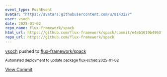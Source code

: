 ```yaml
---
event_type: PushEvent
avatar: "https://avatars.githubusercontent.com/u/814322?"
user: vsoch
date: 2025-01-02
repo_name: flux-framework/spack
html_url: https://github.com/flux-framework/spack/commit/e4eb1619b4963f417c6c9f99cda0a3b7177ce4f7
repo_url: https://github.com/flux-framework/spack
---
```


<a href='https://github.com/vsoch' target='_blank'>vsoch</a> pushed to <a href='https://github.com/flux-framework/spack' target='_blank'>flux-framework/spack</a>

<small>Automated deployment to update package flux-sched 2025-01-02</small>

<a href='https://github.com/flux-framework/spack/commit/e4eb1619b4963f417c6c9f99cda0a3b7177ce4f7' target='_blank'>View Commit</a>